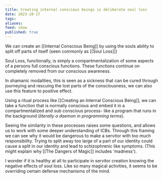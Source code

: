 ```yaml
---
title: Creating internal conscious beings is deliberate soul loss
date: 2023-10-17
tags: 
aliases: 
feed: show
published: true
---
```


We can create an [[Internal Conscious Being]] by using the souls ability to split off parts of itself (seen commonly as [[Soul Loss]]) 

Soul Loss, functionally, is simply a compartmentalization of some aspects of a persons full conscious functions. These functions continue on completely removed from our conscious awareness.

In shamanic modalities, this is seen as a sickness that can be cured through journeying and rescuing the lost parts of the consciousness, we can also use this feature to positive effect.

Using a ritual process like [[Creating an Internal Conscious Being]], we can take a function that is normally conscious and embed it in a compartmentalized and sub conscious  process- like a program that runs in the background (_literally a daemon in programming terms_).

Seeing the similarity in these processes raises some questions, and allows us to work with some deeper understanding of ICBs. Through this framing we can see why it would be dangerous to make a servitor with too much responsibility. Trying to split away too large of a part of our identity could cause a split in our identity and lead to schizophrenic like symptoms. (This might explain why [[The Dangers of Magic]] includes 'madness').

I wonder if it is healthy at all to participate in servitor creation knowing the negative effects of soul loss. Like so many magical activities, it seems to be overriding certain defense mechanisms of the mind.
